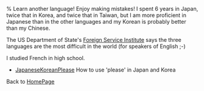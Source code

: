 % Learn another language! Enjoy making mistakes!
I spent 6 years in Japan, twice that in Korea, and twice that in Taiwan, but I am more proficient in Japanese than in the other languages and my Korean is probably better than my Chinese.

The US Department of State's
[Foreign Service Institute](https://www.state.gov/foreign-language-training/)
says the three languages are the most difficult in the world (for speakers of English ;-)

I studied French in high school.

- [JapaneseKoreanPlease](JapaneseKoreanPlease.html) How to use 'please' in Japan and Korea

Back to [HomePage](HomePage.html)
